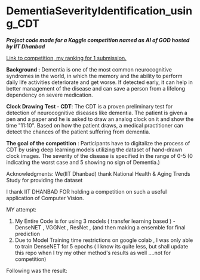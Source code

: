 
# DementiaSeverityIdentification_using_CDT

***Project code made for a Kaggle competition named  as AI of GOD hosted by IIT Dhanbad***

[Link to competition, my ranking for 1 submission.](https://www.kaggle.com/competitions/concetto22/leaderboard)

**Background :**
Dementia is one of the most common neurocognitive syndromes in the world, in which the memory and the ability to perform daily life activities deteriorate and get worse. If detected early, it can help in better management of the disease and can save a person from a lifelong dependency on severe medication.

**Clock Drawing Test - CDT**: The CDT is a proven preliminary test for detection of neurocognitive diseases like dementia. The patient is given a pen and a paper and he is asked to draw an analog clock on it and show the time "11:10". Based on how the patient draws, a medical practitioner can detect the chances of the patient suffering from dementia.

**The goal of the competition** : Participants have to digitalize the process of CDT by using deep learning models utilizing the dataset of hand-drawn clock images. The severity of the disease is specified in the range of 0-5 (0 indicating the worst case and 5 showing no sign of Dementia.)

Acknowledgments:
We(IIT Dhanbad) thank National Health & Aging Trends Study for providing the dataset

I thank IIT DHANBAD FOR holding a competition on such a useful application of Computer Vision.


MY attempt:

1. My Entire Code is for using 3 models ( transfer learning based )  - DenseNET , VGGNet , ResNet , (and then making a ensemble for final prediction
2. Due to Model Training time restrictions on google colab , I was only able to train DenseNET for 5 epochs ( I know its quite less, but shall update this repo when I try my other method's results as well ....not for competition)

Following was the result: 

